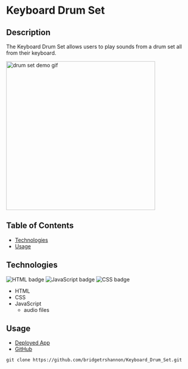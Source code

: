 # Keyboard Drum Set

## Description

The Keyboard Drum Set allows users to play sounds from a drum set all from their keyboard.

<!-- <img alt="drum set demo gif" float="left" src="./assets/demo.gif" height="400px"> -->

<img alt="drum set demo gif" float="left" src="./assets/drumsetDemo.gif" height="400px">

## Table of Contents

- [Technologies](#technologies)
- [Usage](#usage)

## Technologies

<img float="left" alt="HTML badge" src="https://img.shields.io/badge/HTML-53%25-orange">
<img float="left" alt="JavaScript badge" src="https://img.shields.io/badge/JavaScript-26%25-yellow">
<img float="left" alt="CSS badge" src="https://img.shields.io/badge/CSS-21%25-blueviolet">

- HTML
- CSS
- JavaScript
  - audio files

## Usage

- [Deployed App](https://bridgetrshannon.github.io/Keyboard_Drum_Set/)
- [GitHub](https://github.com/bridgetrshannon/Keyboard_Drum_Set)

```
git clone https://github.com/bridgetrshannon/Keyboard_Drum_Set.git
```
